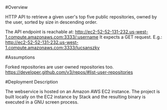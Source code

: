 #Overview

HTTP API to retrieve a given user's top five public repositories, owned by the user, 
sorted by size in descending order.

The API endpoint is reachable at: http://ec2-52-52-131-232.us-west-1.compute.amazonaws.com:3333/:username
It expects a GET request. E.g.: http://ec2-52-52-131-232.us-west-1.compute.amazonaws.com:3333/lucsanszky

#Assumptions

Forked repositories are user owned repositories too. 
https://developer.github.com/v3/repos/#list-user-repositories

#Deployment Description

The webservice is hosted on an Amazon AWS EC2 instance. 
The project is built locally on the EC2 instance by Stack 
and the resulting binary is executed in a GNU screen process.
